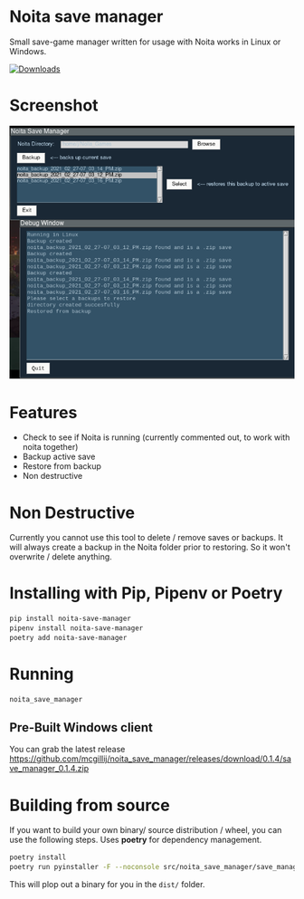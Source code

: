 # Noita save manager

Small save-game manager written for usage with Noita works in Linux or Windows.

[![Downloads](https://static.pepy.tech/personalized-badge/noita-save-manager?period=total&units=international_system&left_color=blue&right_color=green&left_text=Downloads)](https://pepy.tech/project/noita-save-manager)

# Screenshot

![Noita save manager](https://raw.githubusercontent.com/mcgillij/noita_save_manager/main/images/noita_save_manager.png)

# Features
* Check to see if Noita is running (currently commented out, to work with noita together)
* Backup active save
* Restore from backup
* Non destructive

# Non Destructive
Currently you cannot use this tool to delete / remove saves or backups.
It will always create a backup in the Noita folder prior to restoring. So it won't overwrite / delete anything.

# Installing with Pip, Pipenv or Poetry

``` bash
pip install noita-save-manager
pipenv install noita-save-manager
poetry add noita-save-manager
```
# Running

``` bash
noita_save_manager
```

## Pre-Built Windows client

You can grab the latest release https://github.com/mcgillij/noita_save_manager/releases/download/0.1.4/save_manager_0.1.4.zip

# Building from source

If you want to build your own binary/ source distribution / wheel, you can use the following steps. Uses **poetry** for dependency management.

``` bash
poetry install
poetry run pyinstaller -F --noconsole src/noita_save_manager/save_manager.py
```

This will plop out a binary for you in the `dist/` folder.
